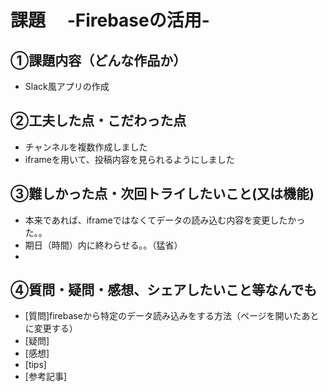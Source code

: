 # 課題　 -Firebaseの活用-

## ①課題内容（どんな作品か）
- Slack風アプリの作成

## ②工夫した点・こだわった点
- チャンネルを複数作成しました
- iframeを用いて、投稿内容を見られるようにしました

## ③難しかった点・次回トライしたいこと(又は機能)
- 本来であれば、iframeではなくてデータの読み込む内容を変更したかった。。
- 期日（時間）内に終わらせる。。（猛省）
- 

## ④質問・疑問・感想、シェアしたいこと等なんでも
- [質問]firebaseから特定のデータ読み込みをする方法（ページを開いたあとに変更する）
- [疑問]
- [感想]
- [tips]
- [参考記事]

